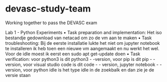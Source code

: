 # devasc-study-team
Working together to pass the DEVASC exam

Lab 1 - Python Experiments
• Task preparation and implementation: 
  Het iso bestandje gedownload van netacad om zo de vm aan te maken 
• Task troubleshooting: 
  Bij de eerste installatie lukte het niet om jupyter notebook te installeren ik heb toen een nieuwe vm aangemaakt en nu werkt het wel. Voor de idle moest ik eerst een sudo apt get-update doen
• Task verification: 
  voor python3 is dit python3 - -version, voor pip is dit pip - - version, voor visual studio code is dit code - - version, jupyter notebook - -  version, voor python idle is het type idle in de zoekbalk en dan zie je de     versie staan
